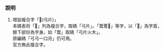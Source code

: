### 說明

1. 增設複合字「𩰲(弓片)」<br />
本碼表将「𩰲」列為複合字，取碼「弓片」。「鬻䰞𩱆」等字，以「𩰲」為字首，餘下部份為字身。如「鬻」取碼「弓片火木」。<br />
原編碼「弓弓一口月」仍可用。<br />
官方無此複合字。<br />
